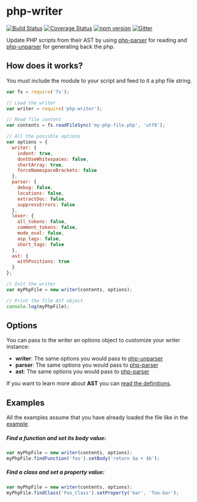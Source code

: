 # php-writer

[![Build Status](https://travis-ci.org/glayzzle/php-writer.svg?branch=master)](https://travis-ci.org/glayzzle/php-writer)
[![Coverage Status](https://coveralls.io/repos/github/glayzzle/php-writer/badge.svg?branch=master)](https://coveralls.io/github/glayzzle/php-writer?branch=master)
[![npm version](https://badge.fury.io/js/php-writer.svg)](https://badge.fury.io/js/php-writer)
[![Gitter](https://img.shields.io/badge/GITTER-join%20chat-green.svg)](https://gitter.im/glayzzle/Lobby)

Update PHP scripts from their AST by using [php-parser](https://github.com/glayzzle/php-parser) for reading
and [php-unparser](https://github.com/chris-l/php-unparser) for generating back the php.

## How does it works?
You must include the module to your script and feed to it a php file string.
```js
var fs = require('fs');

// Load the writer
var writer = require('php-writer');

// Read file content
var contents = fs.readFileSync('my-php-file.php', 'utf8');

// All the possible options
var options = {
  writer: {
    indent: true,
    dontUseWhitespaces: false,
    shortArray: true,
    forceNamespaceBrackets: false
  },
  parser: {
    debug: false, 
    locations: false,
    extractDoc: false,
    suppressErrors: false
  },
  lexer: {
    all_tokens: false,
    comment_tokens: false,
    mode_eval: false,
    asp_tags: false,
    short_tags: false
  },
  ast: {
    withPositions: true
  }
};

// Init the writer
var myPhpFile = new writer(contents, options);

// Print the file AST object
console.log(myPhpFile);
```

## Options
You can pass to the writer an options object to customize your writer instance:
* __writer__: The same options you would pass to [php-unparser](https://github.com/chris-l/php-unparser#how-to-use)
* __parser__: The same options you would pass to [php-parser](https://github.com/glayzzle/php-parser/wiki/Options) 
* __ast__: The same options you would pass to [php-parser](https://github.com/glayzzle/php-parser/wiki/Options) 

If you want to learn more about __AST__ you can [read the definitions](https://github.com/glayzzle/php-parser/blob/master/docs/AST.md).

## Examples
All the examples assume that you have already loaded the file like in the [example](https://github.com/glayzzle/php-writer#how-does-it-works).

##### Find a function and set its body value:
```js
var myPhpFile = new writer(contents, options);
myPhpFile.findFunction('foo').setBody('return $a + $b');
```

##### Find a class and set a property value:
```js
var myPhpFile = new writer(contents, options);
myPhpFile.findClass('Foo_Class').setProperty('bar', 'foo-bar');
```
